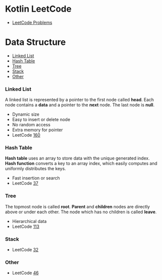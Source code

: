 # Kotlin LeetCode

- [LeetCode Problems](https://leetcode.com/problemset/all/)

# Data Structure
- [Linked List](#linked-list)
- [Hash Table](#hash-table)
- [Tree](#tree)
- [Stack](#stack)
- [Other](#other)

### Linked List
A linked list is represented by a pointer to the first node called **head**.
Each node contains a **data** and a pointer to the **next** node. 
The last node is **null**.
- Dynamic size
- Easy to insert or delete node
- No random access
- Extra memory for pointer
- LeetCode
[160](https://leetcode.com/problems/intersection-of-two-linked-lists/#/description)

### Hash Table
**Hash table** uses an array to store data with the unique generated index.
**Hash function** converts a key to an array index, 
which easily computes and uniformly distributes the keys.
- Fast insertion or search
- LeetCode
[37](https://leetcode.com/problems/sudoku-solver/#/description)

### Tree
The topmost node is called **root**. 
**Parent** and **children** nodes are directly above or under each other.
The node which has no children is called **leave**.
- Hierarchical data
- LeetCode
[113](https://leetcode.com/problems/path-sum-ii/#/description)

### Stack

- LeetCode
[32](https://leetcode.com/problems/longest-valid-parentheses/#/description)

### Other
- LeetCode
[46](https://leetcode.com/problems/permutations/#/description)
